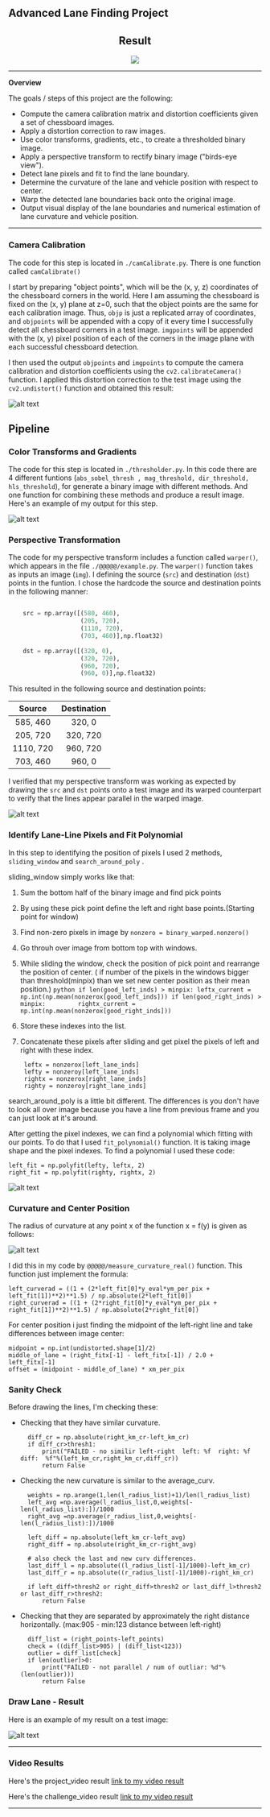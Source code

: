 ﻿## Advanced Lane Finding Project


<center><h2> Result </h2> </center>
<p align="center">
  <a href="https://youtu.be/kERzaAkCEa8"><img src="output_images/result.gif" /><a>
</p>

---

**Overview**

The goals / steps of this project are the following:

* Compute the camera calibration matrix and distortion coefficients given a set of chessboard images.
* Apply a distortion correction to raw images.
* Use color transforms, gradients, etc., to create a thresholded binary image.
* Apply a perspective transform to rectify binary image ("birds-eye view").
* Detect lane pixels and fit to find the lane boundary.
* Determine the curvature of the lane and vehicle position with respect to center.
* Warp the detected lane boundaries back onto the original image.
* Output visual display of the lane boundaries and numerical estimation of lane curvature and vehicle position.

[//]: # (Image References)

[image1]: ./output_images/chess.png "Chess"
[image2]: ./output_images/combined_binary.png "Combined Binary"
[image3]: ./output_images/perspective.png "Perspective Transformation"
[image4]: ./output_images/findpixel1.png "Find Pixel"
[image5]: ./output_images/radiusFormula.png "Curvature"
[image6]: ./output_images/result.gif "Result"
[video1]: ./output_videos/project_video-result.mp4 "Video"
[video2]: ./output_vidoes/challenge_video-result.mp4 "Video"


---

### Camera Calibration


The code for this step is located in `./camCalibrate.py`. There is one function called `camCalibrate()`

I start by preparing "object points", which will be the (x, y, z) coordinates of the chessboard corners in the world. Here I am assuming the chessboard is fixed on the (x, y) plane at z=0, such that the object points are the same for each calibration image.  Thus, `objp` is just a replicated array of coordinates, and `objpoints` will be appended with a copy of it every time I successfully detect all chessboard corners in a test image.  `imgpoints` will be appended with the (x, y) pixel position of each of the corners in the image plane with each successful chessboard detection.  

I then used the output `objpoints` and `imgpoints` to compute the camera calibration and distortion coefficients using the `cv2.calibrateCamera()` function.  I applied this distortion correction to the test image using the `cv2.undistort()` function and obtained this result: 

![alt text][image1]



## Pipeline

### Color Transforms and Gradients

The code for this step is located in `./thresholder.py`.  In this code there are 4 different funtions (`abs_sobel_thresh , mag_threshold, dir_threshold, hls_threshold`), for generate a binary image with different methods. And one function for combining these methods and produce a result image. Here's an example of my output for this step.

![alt text][image2]


### Perspective Transformation

The code for my perspective transform includes a function called `warper()`, which appears in the file `./@@@@@/example.py`.  The `warper()` function takes as inputs an image (`img`). I defining the source (`src`) and destination (`dst`) points in the funtion.  I chose the hardcode the source and destination points in the following manner:

```python
    
    src = np.array([(580, 460),
                    (205, 720),
                    (1110, 720),
                    (703, 460)],np.float32)
    
    dst = np.array([(320, 0),
                    (320, 720),
                    (960, 720),
                    (960, 0)],np.float32)
```

This resulted in the following source and destination points:

| Source        | Destination   | 
|:-------------:|:-------------:| 
| 585, 460      | 320, 0        | 
| 205, 720      | 320, 720      |
| 1110, 720     | 960, 720      |
| 703, 460      | 960, 0        |

I verified that my perspective transform was working as expected by drawing the `src` and `dst` points onto a test image and its warped counterpart to verify that the lines appear parallel in the warped image.

![alt text][image3]

### Identify Lane-Line Pixels and Fit Polynomial

In this step to identifying the position of pixels I used 2 methods, `sliding_window` and `search_around_poly` .

sliding_window simply works like that:

1. Sum the bottom half of the binary image and find pick points
2. By using these pick point define the left and right base points.(Starting point for window)
3. Find non-zero pixels in image by  `nonzero = binary_warped.nonzero()`
4. Go throuh over image from bottom top with windows.
5. While sliding the window, check the position of pick point and rearrange the position of center.
( if number of the pixels in the windows bigger than threshold(minpix) than we set new center position as their mean position.)
        ```python
        if len(good_left_inds) > minpix:
            leftx_current = np.int(np.mean(nonzerox[good_left_inds]))
        if len(good_right_inds) > minpix:        
            rightx_current = np.int(np.mean(nonzerox[good_right_inds]))
        ```
6. Store these indexes into the list.
7. Concatenate these pixels after sliding and get pixel the pixels of left and right with these index.

        leftx = nonzerox[left_lane_inds]
        lefty = nonzeroy[left_lane_inds] 
        rightx = nonzerox[right_lane_inds]
        righty = nonzeroy[right_lane_inds]


search_around_poly is a little bit different. The differences is you don't have to look all over image because you have a line from previous frame and you can just look at it's around.

After getting the pixel indexes, we can find a polynomial which fitting with our points. To do that I used `fit_polynomial()` function. It is taking image shape and the pixel indexes. To find a polynomial I used these code:

    left_fit = np.polyfit(lefty, leftx, 2)
    right_fit = np.polyfit(righty, rightx, 2)
    

![alt text][image4]


### Curvature and Center Position

The radius of curvature at any point x of the function x = f(y) is given as follows:

![alt text][image5]


I did this in my code by `@@@@@/measure_curvature_real()` function. This function just implement the formula:
        
    left_curverad = ((1 + (2*left_fit[0]*y_eval*ym_per_pix + left_fit[1])**2)**1.5) / np.absolute(2*left_fit[0])
    right_curverad = ((1 + (2*right_fit[0]*y_eval*ym_per_pix + right_fit[1])**2)**1.5) / np.absolute(2*right_fit[0])
    
For center position i just finding the midpoint of the left-right line and take differences between image center:

    midpoint = np.int(undistorted.shape[1]/2)
    middle_of_lane = (right_fitx[-1] - left_fitx[-1]) / 2.0 + left_fitx[-1]
    offset = (midpoint - middle_of_lane) * xm_per_pix

### Sanity Check

Before drawing the lines, I'm checking these:

* Checking that they have similar curvature.

        diff_cr = np.absolute(right_km_cr-left_km_cr)
        if diff_cr>thresh1:
            print("FAİLED - no similir left-right  left: %f  right: %f  diff:  %f"%(left_km_cr,right_km_cr,diff_cr))
            return False

* Checking the new curvature is similar to the average_curv.


        weights = np.arange(1,len(l_radius_list)+1)/len(l_radius_list)
        left_avg =np.average(l_radius_list,0,weights[-len(l_radius_list):])/1000
        right_avg =np.average(r_radius_list,0,weights[-len(l_radius_list):])/1000

        left_diff = np.absolute(left_km_cr-left_avg)
        right_diff = np.absolute(right_km_cr-right_avg)
        
        # also check the last and new curv differences.
        last_diff_l = np.absolute((l_radius_list[-1]/1000)-left_km_cr)
        last_diff_r = np.absolute((r_radius_list[-1]/1000)-right_km_cr)
        
        if left_diff>thresh2 or right_diff>thresh2 or last_diff_l>thresh2 or last_diff_r>thresh2:
            return False


* Checking that they are separated by approximately the right distance horizontally. (max:905 - min:123 distance between left-right)

        diff_list = (right_points-left_points)
        check = ((diff_list>905) | (diff_list<123))
        outlier = diff_list[check]
        if len(outlier)>0:
            print("FAİLED - not parallel / num of outliar: %d"%(len(outlier)))
            return False


### Draw Lane - Result

Here is an example of my result on a test image:

![alt text][image6]

---


### Video Results


Here's the project_video result [link to my video result](https://youtu.be/kERzaAkCEa8)

Here's the challenge_video result [link to my video result](./output_videos/challenge_video-result.mp4)

---


 
